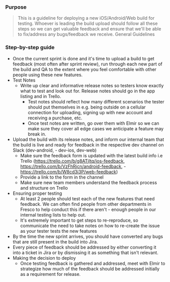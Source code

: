 ### Purpose
> This is a guideline for deploying a new iOS/Android/Web build for testing. Whoever is leading the build upload should follow all these steps so we can get valuable feedback and ensure that we'll be able to fix/address any bugs/feedback we receive.
General Guidelines

### Step-by-step guide
- Once the current sprint is done and it's time to upload a build to get feedback (most often after sprint review), run through each new part of the build and QA to the extent where you feel comfortable with other people using these new features.
- Test Notes
  - Write up clear and informative release notes so testers know exactly what to test and look out for. Release notes should go in the app listing and in Trello.
    - Test notes should reflect how many different scenarios the tester should put themselves in e.g. being outside on a cellular connection for uploading, signing up with new account and receiving a purchase, etc.
    - Once test notes are written, go over them with Elmir so we can make sure they cover all edge cases we anticipate a feature may break in.
- Upload the build with its release notes, and inform our internal team that the build is live and ready for feedback in the respective dev channel on Slack (dev-android, - dev-ios, dev-web)
    - Make sure the feedback form is updated with the latest build info i.e Trello (https://trello.com/b/g8ATjltq/ios-feedback, https://trello.com/b/VzFhRjcn/android-feedback, - https://trello.com/b/W8cd3i3P/web-feedback)
    - Provide a link to the form in the channel
    - Make sure new team members understand the feedback process and structure on Trello
- Ensuring proper testing
    - At least 2 people should test each of the new features that need feedback. We can often find people from other departments in Fresco to help conduct this if there aren't - enough people in our internal testing lists to help out.
    - It's extremely important to get steps to re-reproduce, so communicate the need to take notes on how to re-create the issue as your tester tests the new features
- By the time the new sprint arrives, you should have converted any bugs that are still present in the build into Jira.
- Every piece of feedback should be addressed by either converting it into a ticket in Jira or by dismissing it as something that isn't relevant.
- Making the decision to deploy
    - Once testing feedback is gathered and addressed, meet with Elmir to strategize how much of the feedback should be addressed initially as a requirement for release.
